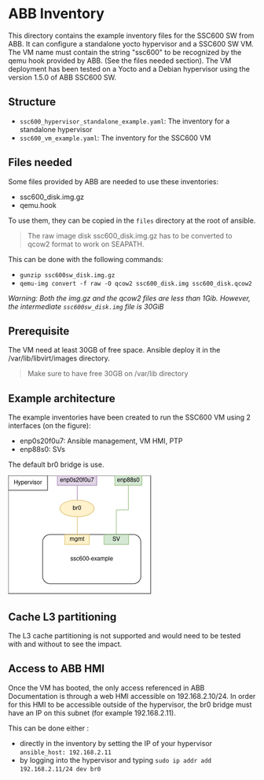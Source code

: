 # ABB Inventory

This directory contains the example inventory files for the SSC600 SW from ABB. It can configure a standalone yocto hypervisor and a SSC600 SW VM.
The VM name must contain the string "ssc600" to be recognized by the qemu hook provided by ABB. (See the files needed section).
The VM deployment has been tested on a Yocto and a Debian hypervisor using the version 1.5.0 of ABB SSC600 SW.

## Structure

- `ssc600_hypervisor_standalone_example.yaml`: The inventory for a standalone hypervisor
- `ssc600_vm_example.yaml`: The inventory for the SSC600 VM

## Files needed

Some files provided by ABB are needed to use these inventories:
- ssc600\_disk.img.gz
- qemu.hook

To use them, they can be copied in the `files` directory at the root of ansible.

> The raw image disk ssc600\_disk.img.gz has to be converted to qcow2 format to work on SEAPATH.

This can be done with the following commands:
- `gunzip ssc600sw_disk.img.gz`
- `qemu-img convert -f raw -O qcow2 ssc600_disk.img ssc600_disk.qcow2`

*Warning: Both the img.gz and the qcow2 files are less than 1Gib. However, the intermediate `ssc600sw_disk.img` file is 30GiB*

## Prerequisite

The VM need at least 30GB of free space. Ansible deploy it in the /var/lib/libvirt/images directory.
> Make sure to have free 30GB on /var/lib directory

## Example architecture

The example inventories have been created to run the SSC600 VM using 2 interfaces (on the figure):
- enp0s20f0u7: Ansible management, VM HMI, PTP
- enp88s0: SVs

The default br0 bridge is use.

![architecture](ssc600-example-architecture.png)

## Cache L3 partitioning

The L3 cache partitioning is not supported and would need to be tested with and without to see the impact.

## Access to ABB HMI

Once the VM has booted, the only access referenced in ABB Documentation is through a web HMI accessible on 192.168.2.10/24.
In order for this HMI to be accessible outside of the hypervisor, the br0 bridge must have an IP on this subnet (for example 192.168.2.11).

This can be done either :
- directly in the inventory by setting the IP of your hypervisor `ansible_host: 192.168.2.11`
- by logging into the hypervisor and typing `sudo ip addr add 192.168.2.11/24 dev br0`
